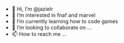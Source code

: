 - 👋 Hi, I’m @jazielr
- 👀 I’m interested in fnaf and marvel 
- 🌱 I’m currently learning how to code games 
- 💞️ I’m looking to collaborate on ...
- 📫 How to reach me ...

<!---
jazielr/jazielr is a ✨ special ✨ repository because its `README.md` (this file) appears on your GitHub profile.
You can click the Preview link to take a look at your changes.
--->
